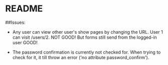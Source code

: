 # README

##Issues:

-  Any user can view other user's show pages by changing the URL.
   User 1 can visit /users/2. NOT GOOD!
   But forms still send from the logged-in user GOOD!

-  The password confirmation is currently not checked for.
   When trying to check for  it, it till throw an error ('no attribute password_confirm').
